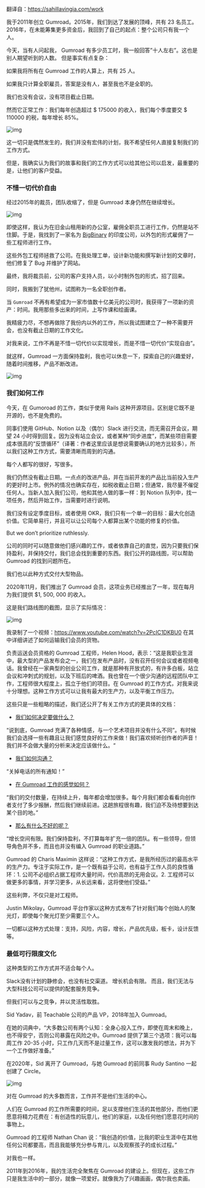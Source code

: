 翻译自：https://sahillavingia.com/work



我于2011年创立 Gumroad。2015年，我们到达了发展的顶峰，共有 23 名员工。 2016年，在未能筹集更多资金后，我回到了自己的起点：整个公司只有我一个人。



今天，当有人问起我， Gumroad 有多少员工时，我一般回答”十人左右”。这也是别人期望听到的人数。 但是事实有点复杂：



如果我将所有在 Gumroad 工作的人算上，共有 25 人。

如果我只计算全职雇员，答案是没有人，甚至我也不是全职的。

我们也没有会议，没有项目截止日期。



然而它正常工作：我们每年创造超过 \$ 175000 的收入，我们每个季度要交 \$ 110000 的税，每年增长 85%。



![img](https://sahillavingia.com/2020-earnings.png)



这一切只是偶然发生的，我们并没有宏伟的计划，我不希望任何人直接复制我们的工作方式。



但是，我确实认为我们的故事和我们的工作方式可以给其他公司以启发，最重要的是，让他们的客户受益。



### 不惜一切代价自由



经过2015年的裁员，团队收缩了，但是 Gumroad 本身仍然在继续增长。



![img](https://sahillavingia.com/2018-earnings.png)

即使这样，我认为在旧金山租用新的办公室，雇佣全职员工进行工作，仍然是站不住脚。于是，我找到了一家名为  [BigBinary](https://bigbinary.com/) 的印度公司，以外包的形式雇佣了一些工程师进行工作。



这些外包工程师拯救了公司。在我处理工单，设计新功能和撰写新计划的文章时，他们修复了 Bug 并维护了网站。



最终，我将裁员前，公司的客户支持人员，以小时制外包的形式，招了回来。



同时，我搬到了犹他州，试图称为一名全职创作者。



当 `Gumroad` 不再有希望成为一家市值数十亿美元的公司时，我获得了一项新的资产：时间。我用那些多出来的时间，上写作课和绘画课。



我精疲力尽，不想再做除了我份内以外的工作，所以我试图建立了一种不需要开会，也没有截止日期的工作文化。



对我来说，工作不再是不惜一切代价以实现增长，而是不惜一切代价“实现自由”。



就这样，Gumroad 一方面保持盈利，我也可以休息一下，探索自己的兴趣爱好，随着时间推移，产品不断改进。



![img](https://sahillavingia.com/operating.png)



### 我们如何工作



今天，在 Gumoroad 的工作，类似于使用 Rails 这种开源项目。区别是它既不是开源的，也不是免费的。



同事们使用 GitHub、Notion 以及（偶尔）Slack 进行交流，而无需召开会议，期望 24 小时得到回复。因为没有站立会议，或者某种“同步进度”，而某些项目需要成本很高的“反馈循环”（译著：作者这里应该是想说需要确认的地方比较多），所以我们这种工作方式，需要清晰而周到的沟通。



每个人都写的很好，写很多。



我们仍然没有截止日期。一点点的改进产品，并在当前开发的产品比当前投入生产的更好时上市。例外的情况也确实存在，如税收截止日期；但通常，我尽量不催促任何人。当新人加入我们公司，他和其他人做的事一样：到 Notion 队列中，找一项任务，然后开始工作，当需要时进行说明。



我们没有设定季度目标，或者使用 OKR，我们只有一个单一的目标：最大化创造价值。它简单易行，并且可以让公司每个人都算出某个功能的修复的价值。



But we don’t prioritize ruthlessly.



公司的同时可以随意做他们感兴趣的工作，或者依靠自己的直觉，因为只要我们保持盈利，并保持交付，我们总会找到重要的东西。我们公开的路线图，可以帮助 Gumroad 的找到问题所在。



我们也以此种方式交付大型物品。



2020年11月，我们推出了 Gumroad 会员，这项业务已经推出了一年，现在每月为我们提供 $1, 500, 000 的收入。



这是我们路线图的截图，显示了实际情况：



![img](https://sahillavingia.com/memberships-roadmap.png)



我录制了一个视频：https://www.youtube.com/watch?v=2PcIC1DKBU0 在其中详细讲述了如何运输我们会员的货物。



负责运送会员资格的 Gumroad 工程师，Helen Hood，表示：“这是我职业生涯中，最大型的产品发布会之一，我们在发布产品时，没有召开任何会议或者视频电话。我曾经在一家典型的创业公司工作，就是那种有开放式的，有许多白板，站立会议和冲刺式的规划，以及下班后的啤酒。我也曾在一个很少沟通的远程团队中工作，工程师很大程度上，孤立于他们的项目。在 Gumroad 的工作方式，对我来说十分理想。这种工作方式可以让我有最大的生产力，以及平衡工作压力。



这些只是一些粗略的描述，我们还公开了有关工作方式的更具体的文档：



- [我们如何决定要做什么？](https://www.notion.so/gumroad/How-do-we-decide-what-to-work-on-f2064b8ab16c4cbcac1077e16c8cf33b)



“说到底，Gumroad 充满了各种情感，与一个艺术项目并没有什么不同”。有时候我们会选择一些有趣且让我们感觉良好的工作来做！我们喜欢倾听创作者的声音！我们并不会做大量的分析来决定应该做什么。“



- [我们如何沟通？](https://www.notion.so/gumroad/How-do-we-communicate-06f2032bfdae4552a38149c99c68e3df)



“关掉电话的所有通知！”



- [在 Gumroad 工作的感觉如何？](https://www.notion.so/gumroad/What-does-working-at-Gumroad-feel-like-7d9fd1c9548245a58afe5569d76a7960)



“我们的交付数量，在持续上升，每年都会增加很多。每个月我们都会看看向创作者支付了多少报酬，然后我们继续前进。这趟旅程很有趣，我们迫不及待想要到达某个目的地。”



- [那么有什么不好的呢？](https://www.notion.so/gumroad/What-s-not-so-good-at-Gumroad-847e3c285b1f45ab955ebacf52867900)

“增长空间有限。我们保持盈利，不打算每年扩充一倍的团队。有一些领导，但领导角色并不多，而且也并没有编入 Gumroad 的职业道路。”



Gumroad 的 Charis Maximin 这样说：“这种工作方式，是我所经历过的最高水平的生产力。专注于实际工作，是一个既有益于公司，也有益于工作人员的良性循环：1. 公司不必组织占据工程师大量时间，代价高昂的无用会议。2. 工程师可以做更多的事情，并学习更多，从长远来看，这将使他们受益。”



这些利弊，不仅只是对工程师。



Justin Mikolay，Gumroad 平台作家以这种方式发布了针对我们每个创始人的聚光灯，即使每个聚光灯至少需要三个人。



一切都以这种方式处理：支持，风险，内容，增长，产品优先级，板卡，设计反馈等。



### 最低可行限度文化



这种类型的工作方式并不适合每个人。



Slack没有计划的静修会，也没有社交渠道。 增长机会有限。 而且，我们无法与大型科技公司可以提供的配套服务竞争。



但我们可以与之竞争，并以灵活性取胜。



Sid Yadav，前 Teachable 公司的产品 VP，2018年加入 Gumroad。



在她的词典中，“大多数公司有两个认知：全身心投入工作，即使在周末和晚上，也不得安宁，否则公司暴露在风险之中。Gumroad 提供了第三个选项：我可以每周工作 20-35 小时，只工作几天而不是过量工作，这可以激发我的想法，并为下一个工作做好准备。”



在2020年，Sid 离开了 Gumroad，与她 Gumroad 的前同事 Rudy Santino 一起创建了 Circle。



![img](https://pbs.twimg.com/card_img/1374323433304129538/YT1sfty9?format=png&name=small)



对在 Gumroad 的大多数而言，工作并不是他们生活的中心。



人们在 Gumroad 的工作所需要的时间，足以支撑他们生活的其他部分，而他们更愿意将精力花费在：有创造性的玩意儿，他们的家庭，以及任何他们愿意花时间的事物上。



Gumroad 的工程师 Nathan Chan 说：“我创造的价值，比我的职业生涯中在其他任何公司都要高，而且我能够充分参与育儿，以及观察孩子的成长过程。”



对我也一样。



2011年到2016年，我的生活完全聚焦在 Gumroad 的建设上。但现在，这些工作只是我生活中的一部分，就像一项爱好。就像我为了兴趣画画，偶尔我也卖画。

